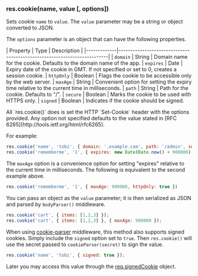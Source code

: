 <h3 id='res.cookie'>res.cookie(name, value [, options])</h3>

Sets cookie `name` to `value`.  The `value` parameter may be a string or object converted to JSON.

The `options` parameter is an object that can have the following properties.

| Property    | Type |  Description                                                             |
|-------------|-------------------------------------------------------------------------|
| `domain`    | String | Domain name for the cookie. Defaults to the domain name of the app.
| `expires`   | Date | Expiry date of the cookie in GMT. If not specified or set to 0, creates a session cookie.
| `httpOnly`  | Boolean | Flags the cookie to be accessible only by the web server.
| `maxAge`    | String | Convenient option for setting the expiry time relative to the current time in milliseconds.
| `path`      | String | Path for the cookie. Defaults to "/".
| `secure`    | Boolean | Marks the cookie to be used with HTTPS only.
| `signed`    | Boolean | Indicates if the cookie should be signed.

<div class="doc-box doc-notice" markdown="1">
All `res.cookie()` does is set the HTTP `Set-Cookie` header with the options provided.
Any option not specified defaults to the value stated in [RFC 6265](http://tools.ietf.org/html/rfc6265).
</div>

For example:

~~~js
res.cookie('name', 'tobi', { domain: '.example.com', path: '/admin', secure: true });
res.cookie('rememberme', '1', { expires: new Date(Date.now() + 900000), httpOnly: true });
~~~

The `maxAge` option is a convenience option for setting "expires" relative to the current time in milliseconds.
The following is equivalent to the second example above.

~~~js
res.cookie('rememberme', '1', { maxAge: 900000, httpOnly: true })
~~~

You can pass an object as the `value` parameter; it is then serialized as JSON and parsed by `bodyParser()` middleware.

~~~js
res.cookie('cart', { items: [1,2,3] });
res.cookie('cart', { items: [1,2,3] }, { maxAge: 900000 });
~~~

When using [cookie-parser](https://www.npmjs.com/package/cookie-parser) middleware, this method also
supports signed cookies. Simply include the `signed` option set to `true`.
Then `res.cookie()` will use the secret passed to `cookieParser(secret)` to sign the value.

~~~js
res.cookie('name', 'tobi', { signed: true });
~~~

Later you may access this value through the [req.signedCookie](#req.signedCookies) object.
